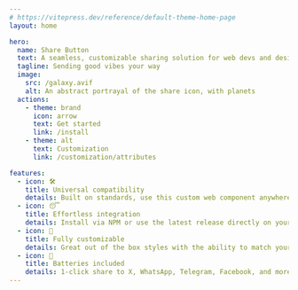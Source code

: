 ```yaml
---
# https://vitepress.dev/reference/default-theme-home-page
layout: home

hero:
  name: Share Button
  text: A seamless, customizable sharing solution for web devs and designers
  tagline: Sending good vibes your way 
  image: 
    src: /galaxy.avif
    alt: An abstract portrayal of the share icon, with planets 
  actions:
    - theme: brand
      icon: arrow
      text: Get started
      link: /install
    - theme: alt
      text: Customization
      link: /customization/attributes

features:
  - icon: 🛠️
    title: Universal compatibility
    details: Built on standards, use this custom web component anywhere
  - icon: 😴
    title: Effortless integration
    details: Install via NPM or use the latest release directly on your site
  - icon: 💅
    title: Fully customizable
    details: Great out of the box styles with the ability to match your site's design
  - icon: 🔋
    title: Batteries included
    details: 1-click share to X, WhatsApp, Telegram, Facebook, and more.
---
```


<style>
  :root {
  --vp-home-hero-name-color: transparent;
  --vp-home-hero-name-background: linear-gradient(120deg in oklch, #EA8824, #8FA402, #F02C69, #BE16FD, #370E9F  );
}
</style>